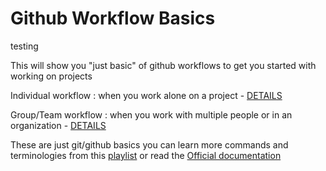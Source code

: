 # Github Workflow Basics

testing

This will show you "just basic" of github workflows to get you started with working on projects

Individual workflow : when you work alone on a project - [DETAILS](https://github.com/Rohitkk432/github-workflow-basics/blob/main/Invididual.md)

Group/Team workflow : when you work with multiple people or in an organization - [DETAILS](https://github.com/Rohitkk432/github-workflow-basics/blob/main/group.md)

These are just git/github basics you can learn more commands and terminologies from this [playlist](https://www.youtube.com/playlist?list=PL4cUxeGkcC9goXbgTDQ0n_4TBzOO0ocPR)
or read the [Official documentation](https://git-scm.com/docs)
